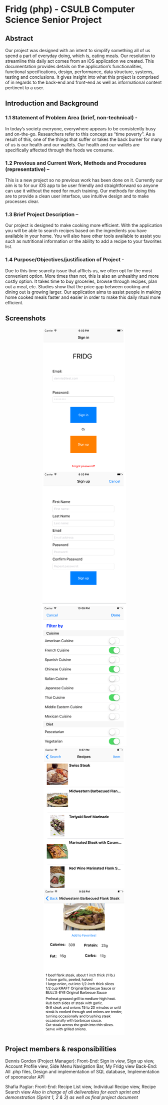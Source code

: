 # Fridg (php) - CSULB Computer Science Senior Project

## Abstract

Our project was designed with an intent to simplify something all of us spend a part of everyday doing, which is, eating meals. Our resolution to streamline this daily act comes from an iOS application we created. This documentation provides details on the application’s functionalities, functional specifications, design, performance, data structure, systems, testing and conclusions. It gives insight into what this project is comprised of in regards to the back-end and front-end as well as informational content pertinent to a user.

## Introduction and Background

### 1.1 Statement of Problem Area (brief, non-technical) -
In today’s society everyone, everywhere appears to be consistently busy and on-the-go.  Researchers refer to this concept as “time poverty”. As a result of this, one of the things that suffer or takes the back burner for many of us is our health and our wallets. Our health and our wallets are specifically affected through the foods we consume.

### 1.2 Previous and Current Work, Methods and Procedures (representative) – 
This is a new project so no previous work has been done on it. Currently our aim is to for our iOS app to be user friendly and straightforward so anyone can use it without the need for much training. Our methods for doing this are to provide a clean user interface, use intuitive design and to make processes clear.

### 1.3 Brief Project Description – 
Our project is designed to make cooking more efficient. With the application you will be able to search recipes based on the ingredients you have available in your home. You will also have other tools available to assist you such as nutritional information or the ability to add a recipe to your favorites list.

### 1.4 Purpose/Objectives/justification of Project - 
Due to this time scarcity issue that afflicts us, we often opt for the most convenient option. More times than not, this is also an unhealthy and more costly option. It takes time to buy groceries, browse through recipes, plan out a meal, etc. Studies show that the price gap between cooking and dining out is growing larger. Our application aims to assist people in making home cooked meals faster and easier  in order to make this daily ritual more efficient.

## Screenshots

<p align="center">
  <img src="https://github.com/dennisngordon/fridg_v3/raw/master/screenshots/signin.PNG"><br>
  <img src="https://github.com/dennisngordon/fridg_v3/raw/master/screenshots/signup.PNG"><br>
  <img src="https://github.com/dennisngordon/fridg_v3/raw/master/screenshots/filter.PNG"><br>
  <img src="https://github.com/dennisngordon/fridg_v3/raw/master/screenshots/recipes.PNG"><br>
  <img src="https://github.com/dennisngordon/fridg_v3/raw/master/screenshots/recipe.PNG"><br>
</p>

## Project members & responsibilities

Dennis Gordon (Project Manager):
Front-End: Sign in view, Sign up view, Account Profile view, Side Menu Navigation Bar, My Fridg view
Back-End: All .php files, Design and implementation of SQL database, Implementation of spoonacular API

Shafia Paglar:
Front-End: Recipe List view, Individual Recipe view, Recipe Search view
*Also in charge of all deliverables for each sprint and demonstration (Sprint 1, 2 & 3) as well as final project document*
